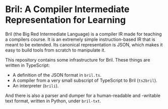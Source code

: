 Bril: A Compiler Intermediate Representation for Learning
=========================================================

Bril (the Big Red Intermediate Language) is a compiler IR made for teaching a compilers course.
It is an extremely simple instruction-based IR that is meant to be extended.
Its canonical representation is JSON, which makes it easy to build tools from scratch to manipulate it.

This repository contains some infrastructure for Bril.
These things are written in TypeScript:

- A definition of the JSON format in `bril.ts`.
- A compiler from a very small subscript of TypeScript to Bril (`ts2bril`).
- An interpreter (`brili`).

And there is also a parser and dumper for a human-readable and -writable text format, written in Python, under `bril-txt`.
